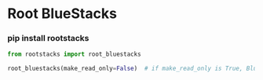 # Root BlueStacks

### pip install rootstacks


```python
from rootstacks import root_bluestacks

root_bluestacks(make_read_only=False)  # if make_read_only is True, BlueStacks can't change the config file anymore

```
